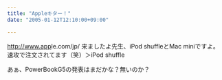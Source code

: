 ```yaml
---
title: "Appleキター！"
date: "2005-01-12T12:10:00+09:00"

---
```


<a href="http://www.apple.com/jp/" rel="nofollow" target="_blank">http://<wbr />www.app<wbr />le.com/<wbr />jp/</a>
来ましたよ先生、iPod shuffleとMac miniですよ。
速攻で注文されてます（笑）＞iPod shuffle


あぁ、PowerBookG5の発表はまだかな？無いのか？
